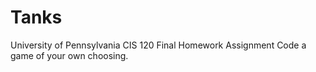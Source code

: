 Tanks
=====
University of Pennsylvania CIS 120 Final Homework Assignment
Code a game of your own choosing.
